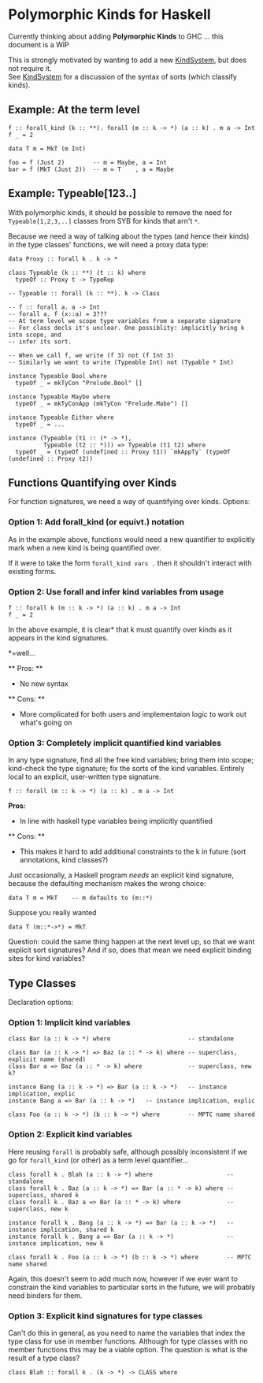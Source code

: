 # Polymorphic Kinds for Haskell



Currently thinking about adding **Polymorphic Kinds** to GHC ... this document is a WIP



This is strongly motivated by wanting to add a new [KindSystem](kind-system), but does not require it.  
See [KindSystem](kind-system) for a discussion of the syntax of sorts (which classify kinds).


## Example: At the term level


```
f :: forall_kind (k :: **). forall (m :: k -> *) (a :: k) . m a -> Int
f _ = 2

data T m = MkT (m Int)

foo = f (Just 2)        -- m = Maybe, a = Int
bar = f (MkT (Just 2))  -- m = T    , a = Maybe
```

## Example: Typeable\[123..\]



With polymorphic kinds, it should be possible to remove the need for
`Typeable[1,2,3,..]` classes from SYB for kinds that arn't `*`.



Because we need a way of talking about the types (and hence their kinds) in the
type classes' functions, we will need a proxy data type:


```
data Proxy :: forall k . k -> *

class Typeable (k :: **) (t :: k) where
  typeOf :: Proxy t -> TypeRep

-- Typeable :: forall (k :: **). k -> Class

-- f :: forall a. a -> Int
-- forall a. f (x::a) = 3???
-- At term level we scope type variables from a separate signature
-- For class decls it's unclear. One possiblity: implicitly bring k into scope, and
-- infer its sort. 

-- When we call f, we write (f 3) not (f Int 3)
-- Similarly we want to write (Typeable Int) not (Typable * Int)

instance Typeable Bool where
  typeOf _ = mkTyCon "Prelude.Bool" []

instance Typeable Maybe where
  typeOf _ = mkTyConApp (mkTyCon "Prelude.Mabe") []

instance Typeable Either where
  typeOf _ = ...

instance (Typeable (t1 :: (* -> *), 
          Typeable (t2 :: *))) => Typeable (t1 t2) where
  typeOf _ = (typeOf (undefined :: Proxy t1)) `mkAppTy` (typeOf (undefined :: Proxy t2))
```

## Functions Quantifying over Kinds



For function signatures, we need a way of quantifying over kinds.  Options:


### Option 1: Add forall\_kind (or equivt.) notation



As in the example above, functions would need a new quantifier to explicitly
mark when a new kind is being quantified over.  



If it were to take the form  `forall_kind vars .` then it shouldn't interact
with existing forms.


### Option 2: Use forall and infer kind variables from usage


```
f :: forall k (m :: k -> *) (a :: k) . m a -> Int
f _ = 2
```


In the above example, it is clear\* that k must quantify over kinds as it appears
in the kind signatures.



\*=well...



** Pros: **


- No new syntax


** Cons: **


- More complicated for both users and implementaion logic to work out what's going on

### Option 3: Completely implicit quantified kind variables



In any type signature, find all the free kind variables; bring them into scope; kind-check the type signature; fix the sorts of the kind variables. Entirely local to an explicit, user-written type signature.


```
f :: forall (m :: k -> *) (a :: k) . m a -> Int
```


**Pros:**


- In line with haskell type variables being implicitly quantified


** Cons: **


- This makes it hard to add additional constraints to the k in future (sort annotations, kind classes?)


Just occasionally, a Haskell program *needs* an explicit kind signature, because the defaulting mechanism makes the wrong choice:


```wiki
data T m = MkT    -- m defaults to (m::*)
```


Suppose you really wanted


```wiki
data T (m::*->*) = MkT
```


Question: could the same thing happen at the next level up, so that we want explicit sort signatures?  And if so, does that mean we need explicit binding sites for kind variables? 


## Type Classes



Declaration options:


### Option 1: Implicit kind variables


```
class Bar (a :: k -> *) where                      -- standalone

class Bar (a :: k -> *) => Baz (a :: * -> k) where -- superclass, explicit name (shared)
class Bar a => Baz (a :: * -> k) where             -- superclass, new k?

instance Bang (a :: k -> *) => Bar (a :: k -> *)   -- instance implication, explic
instance Bang a => Bar (a :: k -> *)   -- instance implication, explic

class Foo (a :: k -> *) (b :: k -> *) where        -- MPTC name shared
```

### Option 2: Explicit kind variables



Here reusing `forall` is probably safe, although possibly inconsistent if we go for `forall_kind` (or other) as a term level quantifier...


```
class forall k . Blah (a :: k -> *) where                     -- standalone
class forall k . Baz (a :: k -> *) => Bar (a :: * -> k) where -- superclass, shared k
class forall k . Baz a => Bar (a :: * -> k) where             -- superclass, new k

instance forall k . Bang (a :: k -> *) => Bar (a :: k -> *)   -- instance implication, shared k
instance forall k . Bang a => Bar (a :: k -> *)               -- instance implication, new k

class forall k . Foo (a :: k -> *) (b :: k -> *) where        -- MPTC name shared
```


Again, this doesn't seem to add much now, however if we ever want to constrain the kind variables to particular sorts in the future, we will probably need binders for them.


### Option 3: Explicit kind signatures for type classes



Can't do this in general, as you need to name the variables that index the type class for use in member functions.  Although for type classes with no member functions this may be a viable option.  The question is what is the result of a type class?


```wiki
class Blah :: forall k . (k -> *) -> CLASS where
```